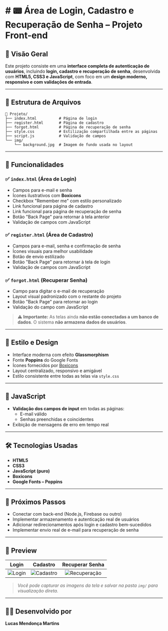 <h1># 📟 Área de Login, Cadastro e Recuperação de Senha – Projeto Front-end</h1>

## 🔗 Visão Geral
Este projeto consiste em uma **interface completa de autenticação de usuários**, incluindo **login, cadastro e recuperação de senha**, desenvolvida com **HTML5, CSS3 e JavaScript**, com foco em um **design moderno, responsivo e com validações de entrada**.

---

## 📁 Estrutura de Arquivos

```
📆 Projeto/
├── index.html          # Página de login
├── register.html       # Página de cadastro
├── forgot.html         # Página de recuperação de senha
├── style.css           # Estilização compartilhada entre as páginas
├── script.js           # Validação de campos
└── img/
    └── background.jpg  # Imagem de fundo usada no layout
```

---

## 🧹 Funcionalidades

### ✅ `index.html` (Área de Login)
- Campos para e-mail e senha
- Ícones ilustrativos com **Boxicons**
- Checkbox "Remember me" com estilo personalizado
- Link funcional para página de cadastro
- Link funcional para página de recuperação de senha
- Botão "Back Page" para retornar à tela anterior
- Validação de campos com JavaScript

### ✅ `register.html` (Área de Cadastro)
- Campos para e-mail, senha e confirmação de senha
- Ícones visuais para melhor usabilidade
- Botão de envio estilizado
- Botão "Back Page" para retornar à tela de login
- Validação de campos com JavaScript

### ✅ `forgot.html` (Recuperar Senha)
- Campo para digitar o e-mail de recuperação
- Layout visual padronizado com o restante do projeto
- Botão "Back Page" para retornar ao login
- Validação do campo com JavaScript

> **⚠️ Importante:** As telas ainda **não estão conectadas a um banco de dados**. O sistema **não armazena dados de usuários**.

---

## 🎨 Estilo e Design
- Interface moderna com efeito **Glassmorphism**
- Fonte **Poppins** do Google Fonts
- Ícones fornecidos por [Boxicons](https://boxicons.com/)
- Layout centralizado, responsivo e amigável
- Estilo consistente entre todas as telas via `style.css`

---

## 🔧 JavaScript
- **Validação dos campos de input** em todas as páginas:
  - E-mail válido
  - Senhas preenchidas e coincidentes
- Exibição de mensagens de erro em tempo real

---

## 🛠 Tecnologias Usadas
- **HTML5**
- **CSS3**
- **JavaScript (puro)**
- **Boxicons**
- **Google Fonts – Poppins**

---

## 🚀 Próximos Passos
- Conectar com back-end (Node.js, Firebase ou outro)
- Implementar armazenamento e autenticação real de usuários
- Adicionar redirecionamentos após login e cadastro bem-sucedidos
- Implementar envio real de e-mail para recuperação de senha

---

## 📸 Preview

Login | Cadastro | Recuperar Senha
:--:|:--:|:--:
![Login](img/login-preview.png) | ![Cadastro](img/register-preview.png) | ![Recuperação](img/forgot-preview.png)

> *Você pode capturar as imagens da tela e salvar na pasta `img/` para visualização direta.*

---

## 👨‍💼 Desenvolvido por
**Lucas Mendonça Martins**

